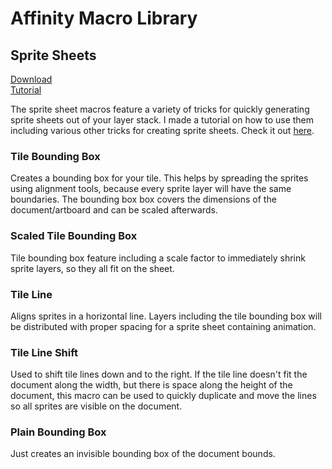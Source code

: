 # Affinity Macro Library

## Sprite Sheets

[Download](https://github.com/narranoid/Affinity-Macro-Library/raw/master/SpriteSheets.afmacros)  
[Tutorial](https://www.youtube.com/watch?v=lF-7f66AifM)

The sprite sheet macros feature a variety of tricks for quickly generating sprite sheets out of your layer stack.
I made a tutorial on how to use them including various other tricks for creating sprite sheets.
Check it out [here](https://www.youtube.com/watch?v=lF-7f66AifM).

### Tile Bounding Box

Creates a bounding box for your tile. This helps by spreading the sprites using alignment tools, because every sprite layer will have the same boundaries. The bounding box box covers the dimensions of the document/artboard and can be scaled afterwards.

### Scaled Tile Bounding Box

Tile bounding box feature including a scale factor to immediately shrink sprite layers, so they all fit on the sheet.

### Tile Line

Aligns sprites in a horizontal line. Layers including the tile bounding box will be distributed with proper spacing for a sprite sheet containing animation.

### Tile Line Shift

Used to shift tile lines down and to the right. If the tile line doesn't fit the document along the width, but there is space along the height of the document, this macro can be used to quickly duplicate and move the lines so all sprites are visible on the document.

### Plain Bounding Box

Just creates an invisible bounding box of the document bounds.
